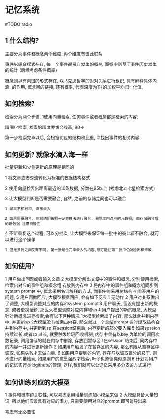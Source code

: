 # 记忆系统



#TODO radio



## 1 什么结构?
主要分为事件和概念两个维度, 两个维度有彼此联系

事件以组合模式存在, 每一个事件都带有发生的概率, 而概率则基于事件历史发生的统计 (后续考虑条件概率)

概念则以有向图的形式存在, 以马克思哲学的对对关系进行组织, 具有解释具体内涵, 的作用, 概念间的链接, 还有概率, 代表深度为1时的加权平均归一化值,

## 如何检索?

检索分为两个步骤, 1使用向量检索, 任何事件或者概念都是检索的内容,

精细化检索, 检索的精度要求会很高, 90->

第一步检索完毕以后, 会根据对应的结构和比重, 寻找出事件的相关内容

## 如何更新?    就像水滴入海一样
批量更新和少量更新的原理是相同的

1 将文章或者交流转化为标准的数据结构格式

2 使用向量检索出距离最近的10条数据, 分数在95以上 (考虑北斗七星检索方式)

3 让大模型判断是否需要融合, 自然, 之前的存储之间也可以融合

    1 如果不相融和, 直接录入
    
    2 如果需要融合, 则将他们按照一定的算法进行融合, 删除库内对应的元数据, 而存储融合后的新数据 注意链接性
    
4 不断重复这个过程, 可以分批次, 让大模型来保证每一批中的彼此都不融合, 就可以进行这个操作

    1 但是多批之间又有不同, 第一批融合完毕录入的内容,很可能在第二批中仍被检出和修改


## 如何使用?
1 用户做出问题或者输入文章
2 大模型分解出文章中的事件和概念, 分别使用检索, 检索出对应的事件组和概念组 存放到内存中
3 将内存中的事件组和概念组同步到system prompt 中, 概念采用名词解释的方式, 而事件则采用树结构
4 回答用户的问题,
5 用户再做回应, 大模型根据回应, 会有如下反应
    1 无动作
    2 用户对关系做出了调整, 大模型调整对应的内存和system prompt
    3 用户聊天, 但没有提出新的概念, 或者更换话题, 那么大模型调整对应内存和sp
    4 用户提出的新的概念, 大模型针对新概念进行检索,会有以下两种情况
        1大模型检索出了内容, 那么就合并到内存中, 并更新sp
        2大模型没有检索出内容, 那么就过一个总结prompt 实时提取结构合并到内存中, 并更新到sp
        在session结束后, 内存更新的部分要入库
    5 如果session持续过长,或者sp 过长, 就要触发垃圾回收机制, 内存中会有以key 为单位的调用次数记录, 调用度低的就在内存中删除, 存放到暂存区
        1在session 结束后, 同内存中的内容一并进行更新操作
        2 如果用户触发了在暂存区的内容, 那么有限从暂存区中调取, 如果失败才去做向量,
    6 如果用户提到的内容, 存在与以调取部分的枝干, 则不进行向量检索, 如果用户的意愿强烈才检索, 叶子也遵循类似原则
6 计划对用户的记忆实行类似github的管理, 这样,我们就可以让记忆采用多分支的方式进行


## 如何训练对应的大模型

1 事件和概率的关联性, 可以考虑采用增量训练加小模型来做
2 大模型具备大量知识, 所以他们应该具有对应的潜力, 只需要使用对应的prompt 即可诱导出来

考虑有无必要性